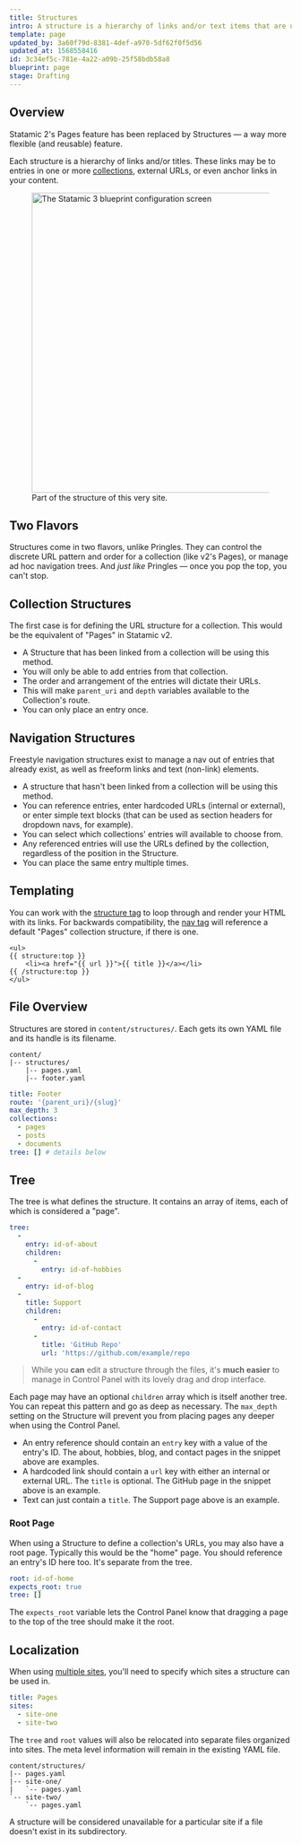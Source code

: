 ```yaml
---
title: Structures
intro: A structure is a hierarchy of links and/or text items that are used to build navigation on the front-end of your site and optionally dictate the URL structure for entire collections.
template: page
updated_by: 3a60f79d-8381-4def-a970-5df62f0f5d56
updated_at: 1568558416
id: 3c34ef5c-781e-4a22-a09b-25f58bdb58a8
blueprint: page
stage: Drafting
---
```

## Overview

Statamic 2's Pages feature has been replaced by Structures &mdash; a way more flexible (and reusable) feature.

Each structure is a hierarchy of links and/or titles. These links may be to entries in one or more [collections](/collections), external URLs, or even anchor links in your content.

<figure>
    <img src="/img/structure.png" alt="The Statamic 3 blueprint configuration screen" width="535">
    <figcaption>Part of the structure of this very site.</figcaption>
</figure>

## Two Flavors

Structures come in two flavors, unlike Pringles. They can control the discrete URL pattern and order for a collection (like v2's Pages), or manage ad hoc navigation trees. And _just like_ Pringles &mdash; once you pop the top, you can't stop.


## Collection Structures

The first case is for defining the URL structure for a collection. This would be the equivalent of "Pages" in Statamic v2.

- A Structure that has been linked from a collection will be using this method.
- You will only be able to add entries from that collection.
- The order and arrangement of the entries will dictate their URLs.
- This will make `parent_uri` and `depth` variables available to the Collection's route.
- You can only place an entry once.

## Navigation Structures

Freestyle navigation structures exist to manage a nav out of entries that already exist, as well as freeform links and text (non-link) elements.


- A structure that hasn't been linked from a collection will be using this method.
- You can reference entries, enter hardcoded URLs (internal or external), or enter simple text blocks (that can be used as section headers for dropdown navs, for example).
- You can select which collections' entries will available to choose from.
- Any referenced entries will use the URLs defined by the collection, regardless of the position in the Structure.
- You can place the same entry multiple times.

## Templating

You can work with the [structure tag](/tags/structure) to loop through and render your HTML with its links. For backwards compatibility, the [nav tag](/tags/nav) will reference a default "Pages" collection structure, if there is one.

```
<ul>
{{ structure:top }}
    <li><a href="{{ url }}">{{ title }}</a></li>
{{ /structure:top }}
</ul>
```


## File Overview

Structures are stored in `content/structures/`. Each gets its own YAML file and its handle is its filename.

```
content/
|-- structures/
    |-- pages.yaml
    |-- footer.yaml
```

``` yaml
title: Footer
route: '{parent_uri}/{slug}'
max_depth: 3
collections:
  - pages
  - posts
  - documents
tree: [] # details below
```

## Tree

The tree is what defines the structure. It contains an array of items, each of which is considered a "page".

``` yaml
tree:
  -
    entry: id-of-about
    children:
      -
        entry: id-of-hobbies
  -
    entry: id-of-blog
  -
    title: Support
    children:
      -
        entry: id-of-contact
      -
        title: 'GitHub Repo'
        url: 'https://github.com/example/repo
```

>  While you **can** edit a structure through the files, it's **much easier** to manage in Control Panel with its lovely drag and drop interface.

Each page may have an optional `children` array which is itself another tree. You can repeat this pattern and go as deep as necessary. The `max_depth` setting on the Structure will prevent you from placing pages any deeper when using the Control Panel.

- An entry reference should contain an `entry` key with a value of the entry's ID. The about, hobbies, blog, and contact pages in the snippet above are examples.
- A hardcoded link should contain a `url` key with either an internal or external URL. The `title` is optional. The GitHub page in the snippet above is an example.
- Text can just contain a `title`. The Support page above is an example.

### Root Page

When using a Structure to define a collection's URLs, you may also have a root page. Typically this would be the "home" page. You should reference an entry's ID here too. It's separate from the tree.

``` yaml
root: id-of-home
expects_root: true
tree: []
```

The `expects_root` variable lets the Control Panel know that dragging a page to the top of the tree should make it the root.

## Localization

When using [multiple sites](/multi-site), you'll need to specify which sites a structure can be used in.

``` yaml
title: Pages
sites:
  - site-one
  - site-two
```

The `tree` and `root` values will also be relocated into separate files organized into sites. The meta level information will remain in the existing YAML file.

``` files
content/structures/
|-- pages.yaml
|-- site-one/
|   `-- pages.yaml
`-- site-two/
    `-- pages.yaml
```

A structure will be considered unavailable for a particular site if a file doesn't exist in its subdirectory.
